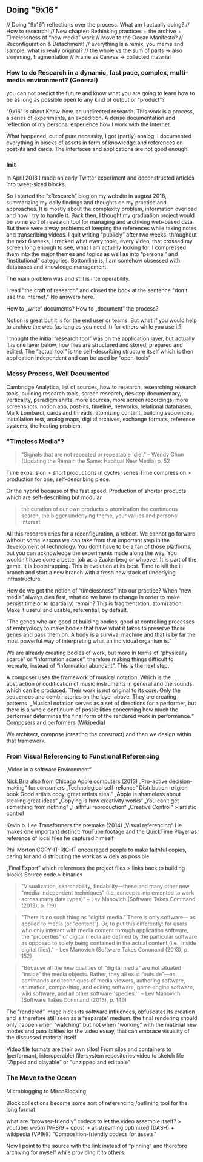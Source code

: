 ## Doing "9x16"
// Doing “9x16”: reflections over the process. What am I actually doing? // How to research!
// New chapter: Rethinking practices + the archive + Timelessness of “new media” work
// Move to the Ocean Manifesto?
// Reconfiguration & Detachment!
// everything is a remix, you meme and sample, what is really original?
// the whole vs the sum of parts -> also skimming, fragmentation
// Frame as Canvas -> collected material

### How to do Research in a dynamic, fast pace, complex, multi-media environment? (General)
you can not predict the future and know what you are going to learn
how to be as long as possible open to any kind of output or "product"?

"9x16" is about Know-how, an undirected research.
This work is a process, a series of experiments, an expedition.
A dense documentation and reflection of my personal experience how I work with the Internet.

What happened, out of pure necessity, I got (partly) analog.
I documented everything in blocks of assets in form of knowledge and references on post-its and cards. The interfaces and applications are not good enough!

### Init
In April 2018 I made an early Twitter experiment and deconstructed articles into tweet-sized blocks.

So I started the “xResearch” blog on my website in august 2018, summarizing my daily findings and thoughts on my practice and approaches. It is mostly about the complexity problem, information overload and how I try to handle it.
Back then, I thought my graduation project would be some sort of research tool for managing and archiving web-based data. But there were alway problems of keeping the references while taking notes and transcribing videos. I quit writing “publicly” after two weeks.
throughout the next 6 weeks, I tracked what every topic, every video, that crossed my screen long enough to see, what I am actually looking for.
I compressed them into the major themes and topics as well as into “personal” and “institutional” categories. Bottomline is, I am somehow obsessed with databases and knowledge management.

The main problem was and still is interoperability.

I read "the craft of research" and closed the book at the sentence "don't use the internet." No answers here.

How to „write“ documents? How to „document“ the process?

Notion is great but it is for the end user or teams. But what if you would help to archive the web (as long as you need it) for others while you use it?

I thought the initial “research tool” was on the application layer, but actually it is one layer below, how files are structured and stored, prepared and edited. The “actual tool” is the self-describing structure itself which is then application independent and can be used by “open-tools”


### Messy Process, Well Documented

Cambridge Analytica,
list of sources,
how to research,
researching research tools,
building research tools,
screen research,
desktop documentary,
verticality,
paradigm shifts,
more sources,
more screen recordings,
more screenshots,
notion app,
post-its,
timeline,
networks,
relational databases,
Mark Lombardi,
cards and threads,
atomizing content,
building sequences,
installation test,
analog maps,
digital archives,
exchange formats,
reference systems,
the hosting problem.

### "Timeless Media"?

> “Signals that are not repeated or repeatable 'die'.”
– Wendy Chun (Updating the Remain the Same: Habitual New Media) p. 52

Time expansion > short productions in cycles, series
Time compression > production for one, self-describing piece.

Or the hybrid because of the fast speed:
Production of shorter products which are self-describing but modular
> the curation of our own products > atomization
> the continuous search, the bigger underlying theme, your values and personal interest


All this research cries for a reconfiguration, a reboot.
We cannot go forward without some lessons we can take from that important step in the development of technology. You don’t have to be a fan of those platforms, but you can acknowledge the experiments made along the way.
You wouldn’t have done a better job as a Zuckerberg or whoever. It is part of the game. It is bootstrapping. This is evolution at its best. Time to kill the ill branch and start a new branch with a fresh new stack of underlying infrastructure.


How do we get the notion of “timelessness” into our practice? When “new media” always dies first, what do we have to change in order to make persist time or to (partially) remain?
This is fragmentation, atomization. Make it useful and usable, referential, by default.


“The genes who are good at building bodies, good at controlling processes of embryology to make bodies that have what it takes to preserve those genes and pass them on. A body is a survival machine and that is by far the most powerful way of interpreting what an individual organism is.”

We are already creating bodies of work, but more in terms of “physically scarce” or “information scarce”, therefore making things difficult to recreate, instead of “information abundant”. This is the next step.

A composer uses the framework of musical notation. Which is the abstraction or codification of music instruments in general and the sounds which can be produced.
Their work is not original to its core. Only the sequences and combinatorics on the layer above. They are creating patterns.
„Musical notation serves as a set of directions for a performer, but there is a whole continuum of possibilities concerning how much the performer determines the final form of the rendered work in performance.“ [Composers and performers (Wikipedia)](https://en.wikipedia.org/wiki/Composer#Composers_and_performers)

We architect, compose (creating the construct) and then we design within that framework.



### From Visual Referencing to Functional Referencing

„Video in a software Environment“

Nick Briz also from Chicago
Apple computers (2013)
„Pro-active decision-making“ for consumers
„Technological self-reliance“
Distribution religion book
Good artists copy, great artists steal“
„Apple is shameless about stealing great ideas“
„Copying is how creativity works“
„You can’t get something from nothing“
„Faithful reproduction“
„Creative Control“ > artistic control


Kevin b. Lee
Transformers the premake (2014)
„Visual referencing“
He makes one important distinct:
YouTube footage and the QuickTime Player as reference of local files he captured himself

Phil Morton
COPY-IT-RIGHT encouraged people to make faithful copies, caring for and distributing the work as widely as possible.


„Final Export“ which references the project files > links back to building blocks
Source code > binaries

> "Visualization, searchability, findability—these and many other new “media-independent techniques” (i.e. concepts implemented to work across many data types)"
– Lev Manovich (Software Takes Command (2013), p. 119)

> "There is no such thing as “digital media.” There is only software— as applied to media (or “content”). Or, to put this differently: for users who only interact with media content through application software, the “properties” of digital media are defined by the particular software as opposed to solely being contained in the actual content (i.e., inside digital files)."
– Lev Manovich (Software Takes Command (2013), p. 152)

> "Because all the new qualities of “digital media” are not situated “inside” the media objects. Rather, they all exist “outside”—as commands and techniques of media viewers, authoring software, animation, compositing, and editing software, game engine software, wiki software, and all other software 'species.'"
– Lev Manovich (Software Takes Command (2013), p. 149)

The “rendered” image hides its software influences, obfuscates its creation and is therefore still seen as a “separate“ medium.
the final rendering should only happen when “watching” but not when “working” with the material
new modes and possibilities for the video essay, that can embrace visuality of the discussed material itself


Video file formats are their own silos!
From silos and containers to (performant, interoperable) file-system repositories
video to sketch file
“Zipped and playable” or “unzipped and editable”


### The Move to the Ocean

Microblogging to MircoBlocking

Block collections become some sort of referencing /outlining tool for the long format


what are “browser-friendly” codecs to let the video assemble itself? > youtube: webm (VP8/9 + opus) > all streaming optimized (DASH) + wikipedia (VP9/8)
“Composition-friendly codecs for assets”


Now I point to the source with the link instead of “pinning” and therefore archiving for myself while providing it to others.
